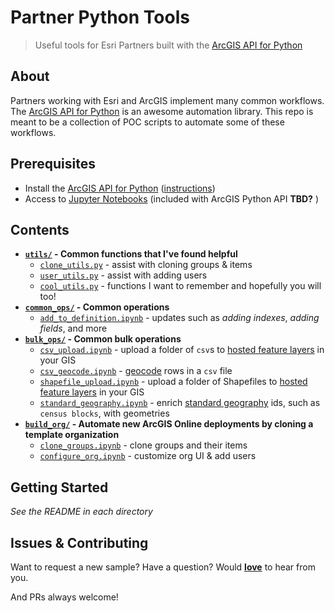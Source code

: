 # Partner Python Tools
> Useful tools for Esri Partners built with the [ArcGIS API for Python](https://developers.arcgis.com/python/)

## About

Partners working with Esri and ArcGIS implement many common workflows. The [ArcGIS API for Python](https://developers.arcgis.com/python/) is an awesome automation library. This repo is meant to be a collection of POC scripts to automate some of these workflows.

## Prerequisites

* Install the [ArcGIS API for Python](https://developers.arcgis.com/python/) ([instructions](https://developers.arcgis.com/python/guide/install-and-set-up/))
* Access to [Jupyter Notebooks](http://jupyter.org/) (included with ArcGIS Python API __TBD?__ )

## Contents

* **[`utils/`](/utils) - Common functions that I've found helpful**
  * [`clone_utils.py`](/utils/clone_utils.py) - assist with cloning groups & items
  * [`user_utils.py`](/utils/user_utils.py) - assist with adding users
  * [`cool_utils.py`](/utils/cool_utils.py) - functions I want to remember and hopefully you will too!
* **[`common_ops/`](/common_ops) - Common operations**
  * [`add_to_definition.ipynb`](/common_ops/add_to_definition.ipynb) - updates such as _adding indexes_, _adding fields_, and more
* **[`bulk_ops/`](/bulk_ops) - Common bulk operations**
  * [`csv_upload.ipynb`](/bulk_ops/csv_upload.ipynb) - upload a folder of `csv`s to [hosted feature layers](https://doc.arcgis.com/en/arcgis-online/share-maps/hosted-web-layers.htm) in your GIS
  * [`csv_geocode.ipynb`](/bulk_ops/csv_geocode.ipynb) - [geocode](https://developers.arcgis.com/features/geocoding/) rows in a `csv` file
  * [`shapefile_upload.ipynb`](/bulk_ops/shapefile_upload.ipynb) - upload a folder of Shapefiles to [hosted feature layers](https://doc.arcgis.com/en/arcgis-online/share-maps/hosted-web-layers.htm) in your GIS
  * [`standard_geography.ipynb`](/bulk_ops/standard_geography.ipynb) - enrich [standard geography](https://developers.arcgis.com/rest/geoenrichment/api-reference/standard-geography-query.htm) ids, such as `census blocks`, with geometries
* **[`build_org/`](/build_org) - Automate new ArcGIS Online deployments by cloning a template organization**
  * [`clone_groups.ipynb`](/build_org/clone_groups.ipynb) - clone groups and their items
  * [`configure_org.ipynb`](/build_org/configure_org.ipynb) - customize org UI & add users


## Getting Started

*See the README in each directory*

## Issues & Contributing

Want to request a new sample? Have a question? Would [__love__](https://github.com/mpayson/startup-python-tools/issues) to hear from you.

And PRs always welcome!
